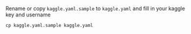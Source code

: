 Rename or copy `kaggle.yaml.sample` to `kaggle.yaml` and fill in your kaggle key and username
```shell
cp kaggle.yaml.sample kaggle.yaml
```